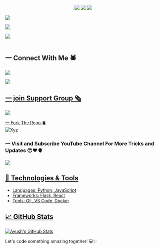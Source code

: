 <p align="center" width="100%" height="auto">
    <img src="https://visitor-badge.laobi.icu/badge?page_id=younis-dgk.younis-dgk"/>
    <img src="https://img.shields.io/github/followers/younis-dgk?style=flat"/>
    <img src="https://img.shields.io/github/stars/younis-dgk?style=flat"/>
</p>

[![](https://img.shields.io/badge/Facebook-blue?logo=Facebook&logoColor=blue&labelColor=white)](https://www.facebook.com/YounisDgk)

[![](https://img.shields.io/badge/Messenger-red?logo=Messenger&logoColor=red&labelColor=black)](https://m.me/YounisDgk) <br>

[![](https://img.shields.io/badge/Whatsapp-CHAT-red?logo=Whatsapp&logoColor=Brightgreen&labelColor=white)](https://wa.me/923404708884?text=hey+YounisXyz) <br><br>

## 一 Connect With Me 🕷️

<p align="center">

<a href="https://whatsapp.com/channel/0029VadoE7X2975DDCfuu234"><img src="https://img.shields.io/badge/follow channel-25D366?style=for-the-badge&logo=whatsapp&logoColor=white" />

</p>

<p align="left">
  <a href="https://www.instagram.com/ayushpandeyy_023"><img src="https://img.shields.io/badge/Instagram-E4405F?style=for-the-badge&logo=instagram&logoColor=white"/>

## 一 join Support Group 🗞️
<p align="center">

<a href="https://chat.whatsapp.com/CSfWIqJDSbJKdwLaQLXDFh"><img src="https://img.shields.io/badge/Join support group-25D366?style=for-the-badge&logo=whatsapp&logoColor=white" />

</p>

  
一 Fork The Repo 🫀
    <br>
    <a href="https://github.com/younis-dgk/Xyz/fork"><img title="Xyz" src="https://img.shields.io/badge/FORK Xyz-h?color=black&style=for-the-badge&logo=stackshare"></a>




### 一 Visit and Subscribe YouTube Channel For More Tricks and Updates 😙♥️🫀
<p align="left" >
  <a href="https://youtube.con/@YounisXyz"><img src="https://img.shields.io/badge/YouTube-Channel-ff0000?style=for-the-badge&logo=youtube&logoColor=ff000000&link=https://youtube.com/@YounisXyz" /><br>
     
</p>   
    
## 🔧 Technologies & Tools
- Languages: Python, JavaScript
- Frameworks: Flask, React
- Tools: Git, VS Code, Docker

## 📈 GitHub Stats
[![Ayush's GitHub Stats](https://github-readme-stats.vercel.app/api?username=younis-dgk&show_icons=true&hide=contribs,prs)](https://github.com/younis-dgk)

Let's code something amazing together! 💻✨


